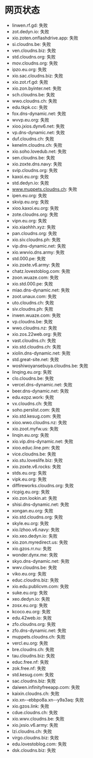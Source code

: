 # 网页状态
- linwen.rf.gd: 失败
- zot.dedyn.io: 失败
- xio.zoten.onflashdrive.app: 失败
- si.cloudns.be: 失败
- ven.cloudns.biz: 失败
- std.cloudns.org: 失败
- mov.cloudns.org: 失败
- ipzo.eu.org: 失败
- xio.sac.cloudns.biz: 失败
- xio.zot.rf.gd: 失败
- xio.zon.byinter.net: 失败
- sch.cloudns.be: 失败
- wwo.cloudns.ch: 失败
- edu.tkpk.cc: 失败
- fox.dns-dynamic.net: 失败
- wvvp.eu.org: 失败
- xioo.jxios.dynv6.net: 失败
- vp.dns-dynamic.net: 失败
- duf.cloudns.ch: 失败
- kenelm.cloudns.ch: 失败
- xio.soho.lovedub.net: 失败
- sen.cloudns.be: 失败
- xio.zoxte.dns.navy: 失败
- svip.cloudns.org: 失败
- kaxoi.eu.org: 失败
- std.dedyn.io: 失败
- www.muppets.cloudns.ch: 失败
- ipen.eu.org: 失败
- skvip.eu.org: 失败
- xioo.kaxoi.eu.org: 失败
- zote.cloudns.org: 失败
- vipn.eu.org: 失败
- xio.xiaohhh.xyz: 失败
- pan.cloudns.org: 失败
- xio.siv.cloudns.ph: 失败
- vip.dns-dynamic.net: 失败
- xio.wwvio.dns.army: 失败
- std.000.pe: 失败
- xio.zoxte.v6.army: 失败
- chatz.lovestoblog.com: 失败
- zoon.wuaze.com: 失败
- xio.std.000.pe: 失败
- miao.dns-dynamic.net: 失败
- zoot.unaux.com: 失败
- uto.cloudns.ch: 失败
- siv.cloudns.ph: 失败
- inwen.wuaze.com: 失败
- vp.cloudns.be: 失败
- wwo.cloudns.nz: 失败
- xio.zos.22web.org: 失败
- vast.cloudns.ch: 失败
- xio.std.cloudns.ch: 失败
- xiolin.dns-dynamic.net: 失败
- std.great-site.net: 失败
- woshiwoyansebuya.cloudns.be: 失败
- linqing.eu.org: 失败
- clo.cloudns.be: 失败
- vercel.dns-dynamic.net: 失败
- beer.dns-dynamic.net: 失败
- edu.ezpz.work: 失败
- vx.cloudns.ch: 失败
- soho.perslist.com: 失败
- xio.std.kesug.com: 失败
- xioo.wwo.cloudns.nz: 失败
- xio.zoot.myfw.us: 失败
- linqin.eu.org: 失败
- xio.vip.dns-dynamic.net: 失败
- xioo.educ.line.pm: 失败
- vice.cloudns.be: 失败
- xio.stu.loveslife.biz: 失败
- xio.zoxte.v6.rocks: 失败
- stds.eu.org: 失败
- vipk.eu.org: 失败
- diffireworks.cloudns.org: 失败
- ricpig.eu.org: 失败
- xio.zon.lookin.at: 失败
- shisi.dns-dynamic.net: 失败
- xongan.eu.org: 失败
- xio.std.cloudns.org: 失败
- skyle.eu.org: 失败
- xio.lzhoo.v6.navy: 失败
- xio.xeo.dedyn.io: 失败
- xio.zon.myredirect.us: 失败
- xio.gzos.rr.nu: 失败
- wonder.dynx.me: 失败
- skyo.dns-dynamic.net: 失败
- wwv.cloudns.be: 失败
- viko.eu.org: 失败
- educ.cloudns.biz: 失败
- xio.edu.publicvm.com: 失败
- suke.eu.org: 失败
- xeo.dedyn.io: 失败
- zosx.eu.org: 失败
- kcoco.eu.org: 失败
- edu.42web.io: 失败
- zfo.cloudns.org: 失败
- zfo.dns-dynamic.net: 失败
- muppets.cloudns.ch: 失败
- vercl.eu.org: 失败
- bre.cloudns.ch: 失败
- tau.cloudns.biz: 失败
- educ.free.nf: 失败
- zok.free.nf: 失败
- std.kesug.com: 失败
- sac.cloudns.biz: 失败
- daiwen.infinityfreeapp.com: 失败
- kaixin.cloudns.ch: 失败
- xio.xn--ebbpo8a.xn--y9a3aq: 失败
- xio.gzos.link: 失败
- cdue.cloudns.ch: 失败
- xio.wwv.cloudns.be: 失败
- xio.jxsio.v6.army: 失败
- lzi.cloudns.ch: 失败
- virgo.cloudns.biz: 失败
- edu.lovestoblog.com: 失败
- dsk.cloudns.biz: 失败
